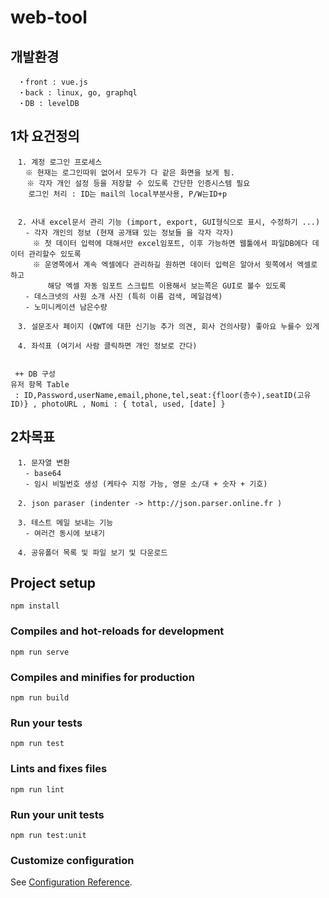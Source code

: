 # web-tool

## 개발환경
```
　・front : vue.js
　・back : linux, go, graphql
　・DB : levelDB
```
## 1차 요건정의
```
　1. 계정 로그인 프로세스	
　　※ 현재는 로그인따위 없어서 모두가 다 같은 화면을 보게 됨.
  　※ 각자 개인 설정 등을 저장할 수 있도록 간단한 인증시스템 필요
    로그인 처리 : ID는 mail의 local부분사용, P/W는ID+p
  
    
　2. 사내 excel문서 관리 기능 (import, export, GUI형식으로 표시, 수정하기 ...)
　　- 각자 개인의 정보 (현재 공개돼 있는 정보들 을 각자 각자)
　　　※ 첫 데이터 입력에 대해서만 excel임포트, 이후 가능하면 웹툴에서 파일DB에다 데이터 관리할수 있도록
　　　※ 운영쪽에서 계속 엑셀에다 관리하길 원하면 데이터 입력은 알아서 윗쪽에서 엑셀로 하고
　　　　　해당 엑셀 자동 임포트 스크립트 이용해서 보는쪽은 GUI로 볼수 있도록	
　　- 데스크넷의 사원 소개 사진 (특히 이름 검색, 메일검색)	
　　- 노미니케이션 남은수량
  
　3. 설문조사 페이지 (QWT에 대한 신기능 추가 의견, 회사 건의사항) 좋아요 누를수 있게
 
　4. 좌석표 (여기서 사람 클릭하면 개인 정보로 간다)
 
 
 ++ DB 구성
유저 항목 Table 
 : ID,Password,userName,email,phone,tel,seat:{floor(층수),seatID(고유ID)} , photoURL , Nomi : { total, used, [date] }

```



## 2차목표
```
　1. 문자열 변환	
　　- base64
　　- 임시 비밀번호 생성 (케타수 지정 가능, 영문 소/대 + 숫자 + 기호)
  
　2. json paraser (indenter -> http://json.parser.online.fr )
 
　3. 테스트 메일 보내는 기능
　　- 여러건 동시에 보내기
  
　4. 공유폴더 목록 및 파일 보기 및 다운로드	
```

## Project setup
```
npm install
```

### Compiles and hot-reloads for development
```
npm run serve
```

### Compiles and minifies for production
```
npm run build
```

### Run your tests
```
npm run test
```

### Lints and fixes files
```
npm run lint
```

### Run your unit tests
```
npm run test:unit
```

### Customize configuration
See [Configuration Reference](https://cli.vuejs.org/config/).
